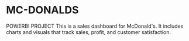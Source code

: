 # MC-DONALDS
POWERBI PROJECT
This is a sales dashboard for McDonald's. It includes charts and visuals that track sales, profit, and customer satisfaction.

